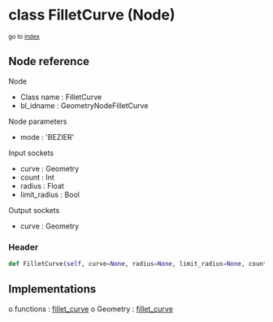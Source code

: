 # class FilletCurve (Node)

<sub>go to [index](/docs/index.md)</sub>

## Node reference

Node
 - Class name : FilletCurve
 - bl_idname : GeometryNodeFilletCurve

Node parameters
 - mode : 'BEZIER'

Input sockets
 - curve : Geometry
 - count : Int
 - radius : Float
 - limit_radius : Bool

Output sockets
 - curve : Geometry

### Header

``` python
def FilletCurve(self, curve=None, radius=None, limit_radius=None, count=None, mode='BEZIER', node_label=None, node_color=None):
```

## Implementations

o functions : [fillet_curve](/docs/GeoNodes_classes/GLOBAL.md#fillet_curve)
o Geometry : [fillet_curve](/docs/GeoNodes_classes/Geometry.md#fillet_curve)


